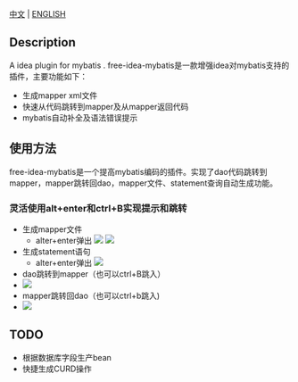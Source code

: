 [中文](README.md) | 
[ENGLISH](README_EN.md)

## Description
A idea plugin for mybatis .
free-idea-mybatis是一款增强idea对mybatis支持的插件，主要功能如下：
- 生成mapper xml文件
- 快速从代码跳转到mapper及从mapper返回代码
- mybatis自动补全及语法错误提示

## 使用方法
free-idea-mybatis是一个提高mybatis编码的插件。实现了dao代码跳转到mapper，mapper跳转回dao，mapper文件、statement查询自动生成功能。
### 灵活使用alt+enter和ctrl+B实现提示和跳转
- 生成mapper文件
    - alter+enter弹出
![](https://raw.githubusercontent.com/BigXin0109/free-idea-mybatis/master/doc/img/create_mapper.png)
![](https://raw.githubusercontent.com/BigXin0109/free-idea-mybatis/master/doc/img/choose_mapper_folder.jpg)
- 生成statement语句
    - alter+enter弹出
![](https://raw.githubusercontent.com/BigXin0109/free-idea-mybatis/master/doc/img/create_statement.jpg)
- dao跳转到mapper（也可以ctrl+B跳入）
- ![](https://raw.githubusercontent.com/BigXin0109/free-idea-mybatis/master/doc/img/to_mapper.jpg)
- mapper跳转回dao（也可以ctrl+b跳入)
- ![](https://raw.githubusercontent.com/BigXin0109/free-idea-mybatis/master/doc/img/to_code.jpg)


## TODO
- 根据数据库字段生产bean
- 快捷生成CURD操作